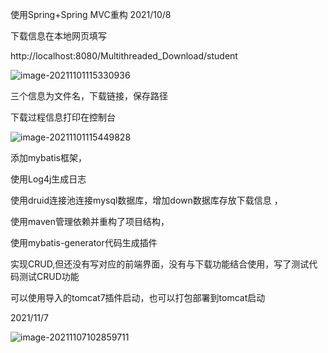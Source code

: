使用Spring+Spring MVC重构   2021/10/8



下载信息在本地网页填写

http://localhost:8080/Multithreaded_Download/student

![image-20211101115330936](D:\mygit\wbgit2\下载信息填写.png)

三个信息为文件名，下载链接，保存路径



下载过程信息打印在控制台

![image-20211101115449828](D:\mygit\wbgit2\打印下载过程信息.png)





添加mybatis框架，

使用Log4j生成日志

使用druid连接池连接mysql数据库，增加down数据库存放下载信息  ，

使用maven管理依赖并重构了项目结构，

使用mybatis-generator代码生成插件

实现CRUD,但还没有写对应的前端界面，没有与下载功能结合使用，写了测试代码测试CRUD功能

可以使用导入的tomcat7插件启动，也可以打包部署到tomcat启动

 2021/11/7



![image-20211107102859711](D:\mygit\wbgit2\项目结构.png)
